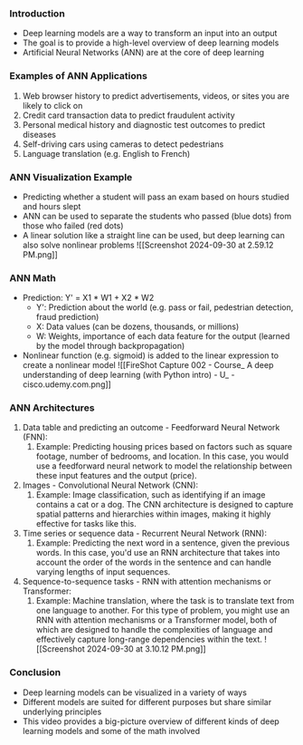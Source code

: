 ### Introduction
-   Deep learning models are a way to transform an input into an output
-   The goal is to provide a high-level overview of deep learning models
-   Artificial Neural Networks (ANN) are at the core of deep learning
### Examples of ANN Applications
1.  Web browser history to predict advertisements, videos, or sites you are likely to click on
2.  Credit card transaction data to predict fraudulent activity
3.  Personal medical history and diagnostic test outcomes to predict diseases
4.  Self-driving cars using cameras to detect pedestrians
5.  Language translation (e.g. English to French)
### ANN Visualization Example
-   Predicting whether a student will pass an exam based on hours studied and hours slept
-   ANN can be used to separate the students who passed (blue dots) from those who failed (red dots)
-   A linear solution like a straight line can be used, but deep learning can also solve nonlinear problems
![[Screenshot 2024-09-30 at 2.59.12 PM.png]]
### ANN Math
-   Prediction: Y' = X1 * W1 + X2 * W2
    -   Y': Prediction about the world (e.g. pass or fail, pedestrian detection, fraud prediction)
    -   X: Data values (can be dozens, thousands, or millions)
    -   W: Weights, importance of each data feature for the output (learned by the model through backpropagation)
-   Nonlinear function (e.g. sigmoid) is added to the linear expression to create a nonlinear model
![[FireShot Capture 002 - Course_ A deep understanding of deep learning (with Python intro) - U_ - cisco.udemy.com.png]]
### ANN Architectures
1.  Data table and predicting an outcome - Feedforward Neural Network (FNN): 
	1. Example: Predicting housing prices based on factors such as square footage, number of bedrooms, and location. In this case, you would use a feedforward neural network to model the relationship between these input features and the output (price).
2.  Images - Convolutional Neural Network (CNN): 
	1. Example: Image classification, such as identifying if an image contains a cat or a dog. The CNN architecture is designed to capture spatial patterns and hierarchies within images, making it highly effective for tasks like this.
3.  Time series or sequence data - Recurrent Neural Network (RNN): 
	1. Example: Predicting the next word in a sentence, given the previous words. In this case, you'd use an RNN architecture that takes into account the order of the words in the sentence and can handle varying lengths of input sequences.
4.  Sequence-to-sequence tasks - RNN with attention mechanisms or Transformer:
	1. Example: Machine translation, where the task is to translate text from one language to another. For this type of problem, you might use an RNN with attention mechanisms or a Transformer model, both of which are designed to handle the complexities of language and effectively capture long-range dependencies within the text.
![[Screenshot 2024-09-30 at 3.10.12 PM.png]]
### Conclusion
-   Deep learning models can be visualized in a variety of ways
-   Different models are suited for different purposes but share similar underlying principles
-   This video provides a big-picture overview of different kinds of deep learning models and some of the math involved